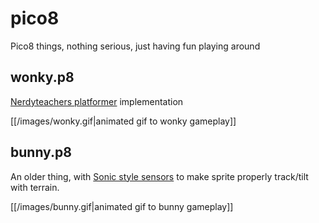 # pico8

Pico8 things, nothing serious, just having fun playing around

## wonky.p8

[Nerdyteachers platformer](https://nerdyteachers.com/Explain/Platformer/) implementation

[[/images/wonky.gif|animated gif to wonky gameplay]]

## bunny.p8

An older thing, with
[Sonic style sensors](https://info.sonicretro.org/SPG:Solid_Tiles#Sensors)
to make sprite properly track/tilt with terrain.

[[/images/bunny.gif|animated gif to bunny gameplay]]
